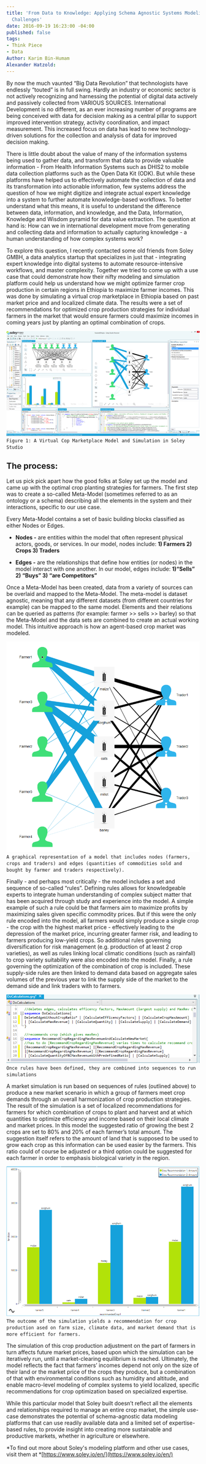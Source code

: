 ```yaml
---
title: 'From Data to Knowledge: Applying Schema Agnostic Systems Modeling to Development
  Challenges'
date: 2016-09-19 16:23:00 -04:00
published: false
tags:
- Think Piece
- Data
Author: Karim Bin-Humam
Alexander Hatzold: 
---
```


By now the much vaunted “Big Data Revolution” that technologists have endlessly “touted” is in full swing. Hardly an industry or economic sector is not actively recognizing and harnessing the potential of digital data actively and passively collected from VARIOUS SOURCES. International Development is no different, as an ever increasing number of programs are being conceived with data for decision making as a central pillar to support improved intervention strategy, activity coordination, and impact measurement. This increased focus on data has lead to new technology-driven solutions for the collection and analysis of data for improved decision making.

<!--more-->

There is little doubt about the value of many of the information systems being used to gather data, and transform that data to provide valuable information - From Health Information Systems such as DHIS2 to mobile data collection platforms such as the Open Data Kit (ODK). But while these platforms have helped us to effectively automate the collection of data and its transformation into actionable information, few systems address the question of how we might digitize and integrate actual expert knowledge into a system to further automate knowledge-based workflows. To better understand what this means, it is useful to understand the difference between data, information, and knowledge, and the Data, Information, Knowledge and Wisdom pyramid for data value extraction. The question at hand is: How can we in international development move from generating and collecting data and information to actually capturing knowledge - a human understanding of how complex systems work?

To explore this question, I recently contacted some old friends from Soley GMBH, a data analytics startup that specializes in just that - integrating expert knowledge into digital systems to automate resource-intensive workflows, and master complexity. Together we tried to come up with a use case that could demonstrate how their nifty modeling and simulation platform could help us understand how we might optimize farmer crop production in certain regions in Ethiopia to maximize farmer incomes. This was done by simulating a virtual crop marketplace in Ethiopia based on past market price and and localized climate data. The results were a set of recommendations for optimized crop production strategies for individual farmers in the market that would ensure farmers could maximize incomes in coming years just by planting an optimal combination of crops.

![Overview.png](/uploads/Overview.png)`Figure 1: A Virtual Cop Marketplace Model and Simulation in Soley Studio`

## The process:

Let us pick pick apart how the good folks at Soley set up the model and came up with the optimal crop planting strategies for farmers. The first step was to create a so-called Meta-Model (sometimes referred to as an ontology or a schema) describing all the elements in the system and their interactions, specific to our use case.

Every Meta-Model contains a set of basic building blocks classified as either Nodes or Edges.

* **Nodes -** are entities within the model that often represent physical actors, goods, or services. In our model, nodes include:
  **1) Farmers                  2) Crops                   3) Traders**


* **Edges -** are the relationships that define how entities (or nodes) in the model interact with one another. In our model, edges include:
  **1)“Sells”                        2) “Buys”                   3) “are Competitors”**

Once a Meta-Model has been created, data from a variety of sources can be overlaid and mapped to the Meta-Model. The meta-model is dataset agnostic, meaning that any different datasets (from different countries for example) can be mapped to the same model. Elements and their relations can be queried as patterns (for example: farmer >> sells >> barley) so that the Meta-Model and the data sets are combined to create an actual working model. This intuitive approach is how an agent-based crop market was modeled.

![RecommendationGraph1.PNG](/uploads/RecommendationGraph1.PNG)`A graphical representation of a model that includes nodes (farmers, crops and traders) and edges (quantities of commodities sold and bought by farmer and traders respectively).`

Finally - and perhaps most critically - the model includes a set and sequence of so-called “rules”. Defining rules allows for knowledgeable experts to integrate human understanding of complex subject matter that has been acquired through study and experience into the model. A simple example of such a rule could be that farmers aim to maximize profits by maximizing sales given specific commodity prices. But if this were the only rule encoded into the model, all farmers would simply produce a single crop - the crop with the highest market price - effectively leading to the depression of the market price, incurring greater farmer risk, and leading to farmers producing low-yield crops. So additional rules governing diversification for risk management (e.g. production of at least 2 crop varieties), as well as rules linking local climatic conditions (such as rainfall) to crop variety suitability were also encoded into the model. Finally, a rule governing the optimization of the combination of crop is included. These supply-side rules are then linked to demand data based on aggregate sales volumes of the previous year to link the supply side of the market to the demand side and link traders with to farmers.

![rules3.png](/uploads/rules3.png)`Once rules have been defined, they are combined into sequences to run simulations`

A market simulation is run based on sequences of rules (outlined above) to produce a new market scenario in which a group of farmers meet crop demands through an overall harmonization of crop production strategies. The result of the simulation is a set of localized recommendations for farmers for which combination of crops to plant and harvest and at which quantities to optimize efficiency and income based on their local climate and market prices. In this model the suggested ratio of growing the best 2 crops are set to 80% and 20% of each farmer’s total amount. The suggestion itself refers to the amount of land that is supposed to be used to grow each crop as this information can be used easier by the farmers. This ratio could of course be adjusted or a third option could be suggested for each farmer in order to emphasis biological variety in the region.

![CropRecommendationBarChart.PNG](/uploads/CropRecommendationBarChart.PNG)`The outcome of the simulation yields a recommendation for crop production ased on farm size, climate data, and market demand that is more efficient for farmers.`

The simulation of this crop production adjustment on the part of farmers in turn affects future market prices, based upon which the simulation can be iteratively run, until a market-clearing equilibrium is reached. Ultimately, the model reflects the fact that farmers’ incomes depend not only on the size of their land or the market price of the crops they produce, but a combination of that with environmental conditions such as humidity and altitude, and enable macro-level modeling of complex systems to yield localized, specific recommendations for crop optimization based on specialized expertise.

While this particular model that Soley built doesn’t reflect all the elements and relationships required to manage an entire crop market, the simple use-case demonstrates the potential of schema-agnostic data modeling platforms that can use readily available data and a limited set of expertise-based rules, to provide insight into creating more sustainable and productive markets, whether in agriculture or elsewhere.

\*To find out more about Soley's modeling platform and other use cases, visit them at \*[https://www.soley.io/en/](https://www.soley.io/en/)